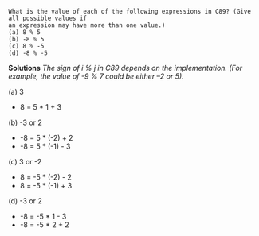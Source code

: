 ```
What is the value of each of the following expressions in C89? (Give all possible values if
an expression may have more than one value.)
(a) 8 % 5
(b) -8 % 5
(c) 8 % -5
(d) -8 % -5
```

**Solutions**
*The sign of i % j in C89 depends on the implementation. (For example, the value of -9 % 7 could be either –2 or 5).*

(a) 3
- 8 = 5 * 1 + 3

(b) -3 or 2
- -8 = 5 * (-2) + 2
- -8 = 5 * (-1) - 3

(c) 3 or -2
- 8 = -5 * (-2) - 2
- 8 = -5 * (-1) + 3

(d) -3 or 2
- -8 = -5 * 1 - 3
- -8 = -5 * 2 + 2